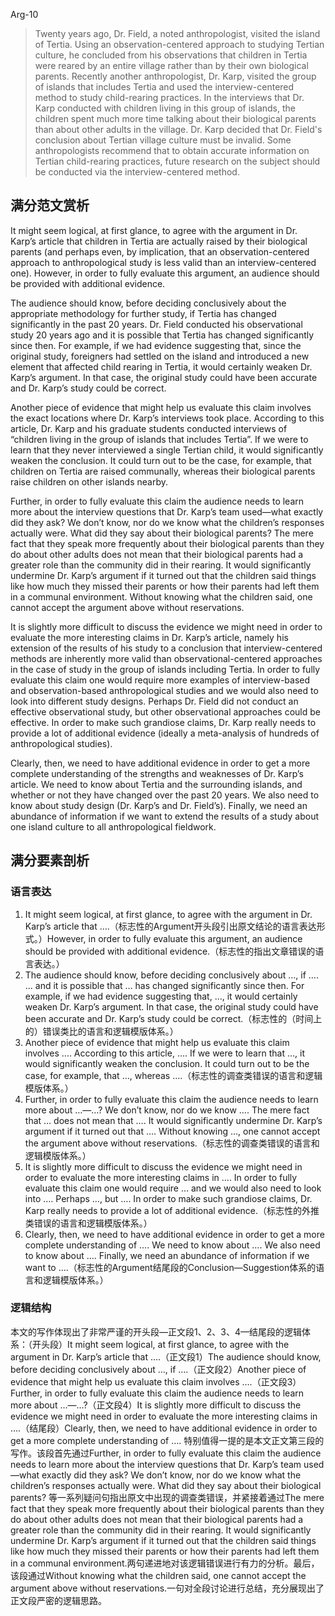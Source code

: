 Arg-10

> Twenty years ago, Dr. Field, a noted anthropologist, visited the island of Tertia. Using an observation-centered approach to studying Tertian culture, he concluded from his observations that children in Tertia were reared by an entire village rather than by their own biological parents. Recently another anthropologist, Dr. Karp, visited the group of islands that includes Tertia and used the interview-centered method to study child-rearing practices. In the interviews that Dr. Karp conducted with children living in this group of islands, the children spent much more time talking about their biological parents than about other adults in the village. Dr. Karp decided that Dr. Field's conclusion about Tertian village culture must be invalid. Some anthropologists recommend that to obtain accurate information on Tertian child-rearing practices, future research on the subject should be conducted via the interview-centered method.

## 满分范文赏析

It might seem logical, at first glance, to agree with the argument in Dr. Karp’s article that children in Tertia are actually raised by their biological parents (and perhaps even, by implication, that an observation-centered approach to anthropological study is less valid than an interview-centered one). However, in order to fully evaluate this argument, an audience should be provided with additional evidence.

The audience should know, before deciding conclusively about the appropriate methodology for further study, if Tertia has changed significantly in the past 20 years. Dr. Field conducted his observational study 20 years ago and it is possible that Tertia has changed significantly since then. For example, if we had evidence suggesting that, since the original study, foreigners had settled on the island and introduced a new element that affected child rearing in Tertia, it would certainly weaken Dr. Karp’s argument. In that case, the original study could have been accurate and Dr. Karp’s study could be correct.

Another piece of evidence that might help us evaluate this claim involves the exact locations where Dr. Karp’s interviews took place. According to this article, Dr. Karp and his graduate students conducted interviews of “children living in the group of islands that includes Tertia”. If we were to learn that they never interviewed a single Tertian child, it would significantly weaken the conclusion. It could turn out to be the case, for example, that children on Tertia are raised communally, whereas their biological parents raise children on other islands nearby.

Further, in order to fully evaluate this claim the audience needs to learn more about the interview questions that Dr. Karp’s team used—what exactly did they ask? We don’t know, nor do we know what the children’s responses actually were. What did they say about their biological parents? The mere fact that they speak more frequently about their biological parents than they do about other adults does not mean that their biological parents had a greater role than the community did in their rearing. It would significantly undermine Dr. Karp’s argument if it turned out that the children said things like how much they missed their parents or how their parents had left them in a communal environment. Without knowing what the children said, one cannot accept the argument above without reservations.

It is slightly more difficult to discuss the evidence we might need in order to evaluate the more interesting claims in Dr. Karp’s article, namely his extension of the results of his study to a conclusion that interview-centered methods are inherently more valid than observational-centered approaches in the case of study in the group of islands including Tertia. In order to fully evaluate this claim one would require more examples of interview-based and observation-based anthropological studies and we would also need to look into different study designs. Perhaps Dr. Field did not conduct an effective observational study, but other observational approaches could be effective. In order to make such grandiose claims, Dr. Karp really needs to provide a lot of additional evidence (ideally a meta-analysis of hundreds of anthropological studies).

Clearly, then, we need to have additional evidence in order to get a more complete understanding of the strengths and weaknesses of Dr. Karp’s article. We need to know about Tertia and the surrounding islands, and whether or not they have changed over the past 20 years. We also need to know about study design (Dr. Karp’s and Dr. Field’s). Finally, we need an abundance of information if we want to extend the results of a study about one island culture to all anthropological fieldwork.

## 满分要素剖析

### 语言表达

1. It might seem logical, at first glance, to agree with the argument in Dr. Karp’s article that ….（标志性的Argument开头段引出原文结论的语言表达形式。）However, in order to fully evaluate this argument, an audience should be provided with additional evidence.（标志性的指出文章错误的语言表达。）
2. The audience should know, before deciding conclusively about …, if …. ... and it is possible that … has changed significantly since then. For example, if we had evidence suggesting that, …, it would certainly weaken Dr. Karp’s argument. In that case, the original study could have been accurate and Dr. Karp’s study could be correct.（标志性的（时间上的）错误类比的语言和逻辑模版体系。）
3. Another piece of evidence that might help us evaluate this claim involves …. According to this article, …. If we were to learn that …, it would significantly weaken the conclusion. It could turn out to be the case, for example, that …, whereas ….（标志性的调查类错误的语言和逻辑模版体系。）
4. Further, in order to fully evaluate this claim the audience needs to learn more about …—…? We don’t know, nor do we know …. The mere fact that … does not mean that …. It would significantly undermine Dr. Karp’s argument if it turned out that …. Without knowing …, one cannot accept the argument above without reservations.（标志性的调查类错误的语言和逻辑模版体系。）
5. It is slightly more difficult to discuss the evidence we might need in order to evaluate the more interesting claims in …. In order to fully evaluate this claim one would require … and we would also need to look into …. Perhaps …, but …. In order to make such grandiose claims, Dr. Karp really needs to provide a lot of additional evidence.（标志性的外推类错误的语言和逻辑模版体系。）
6. Clearly, then, we need to have additional evidence in order to get a more complete understanding of …. We need to know about …. We also need to know about …. Finally, we need an abundance of information if we want to ….（标志性的Argument结尾段的Conclusion—Suggestion体系的语言和逻辑模版体系。）

### 逻辑结构

本文的写作体现出了非常严谨的开头段—正文段1、2、3、4—结尾段的逻辑体系：（开头段）It might seem logical, at first glance, to agree with the argument in Dr. Karp’s article that ….（正文段1）The audience should know, before deciding conclusively about …, if ….（正文段2）Another piece of evidence that might help us evaluate this claim involves ….（正文段3）Further, in order to fully evaluate this claim the audience needs to learn more about …—…?（正文段4）It is slightly more difficult to discuss the evidence we might need in order to evaluate the more interesting claims in ….（结尾段）Clearly, then, we need to have additional evidence in order to get a more complete understanding of ….
特别值得一提的是本文正文第三段的写作。该段首先通过Further, in order to fully evaluate this claim the audience needs to learn more about the interview questions that Dr. Karp’s team used—what exactly did they ask? We don’t know, nor do we know what the children’s responses actually were. What did they say about their biological parents? 等一系列疑问句指出原文中出现的调查类错误，并紧接着通过The mere fact that they speak more frequently about their biological parents than they do about other adults does not mean that their biological parents had a greater role than the community did in their rearing. It would significantly undermine Dr. Karp’s argument if it turned out that the children said things like how much they missed their parents or how their parents had left them in a communal environment.两句递进地对该逻辑错误进行有力的分析。最后，该段通过Without knowing what the children said, one cannot accept the argument above without reservations.一句对全段讨论进行总结，充分展现出了正文段严密的逻辑思路。